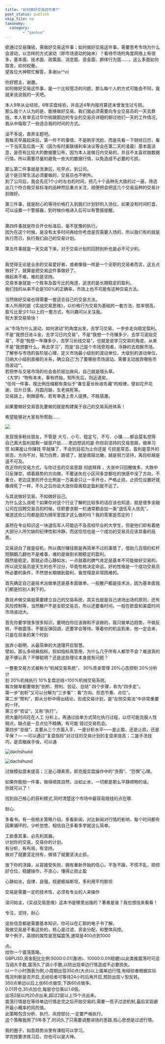 ```yaml
---
title: "如何做好交易这件事?"
post_status: publish
skip_file: no
taxonomy:
  category:
        - "ganhuo"
---
```


欲通过交易赚钱，需做好交易这件事；如何做好交易这件事，需要思考市场为什么会波动，以怎样的方式波动（即市场波动的始末）？看待市场的角度网络上有很多，基本面、技术面、政策面、消息面、资金面、群体行为面……，这么多面如何取舍，如何权衡。  
望各位大神帮忙解答，多谢(o^^o)

你好题主，谢邀。  
如何做好交易这件事，是一个比较宽泛的问题，那么每个人的方式可能会不同，我就来说说我的一天吧。

本人9年从业经验，6年实盘经验，并且近4年内按月算还未曾发生过亏损。  
那么我个人认为的是，能够做好交易，我们就必须需要向专业交易员的一天去靠拢，本人有幸去过华尔街跟那边的专业的交易员详细的聊过他们一天的工作情况，​我从中吸取了一些适合我的时间的方式。

话不多说，直奔主题吧。  
我每天早晨起床后，第一件干的事情，不是刷牙洗脸，而是先看一下财经日历，看一下当天及后面一天（因为有时美联储利率决议等会在第二天的凌晨）基本面消息，是否有比较大的数据要公布，因为本人是做日内交易的，并且不太喜欢做数据行情，所以需要尽量的避免一些大的数据行情，以免造成不必要的亏损。

那么第二件事就是洗漱后，吃早点，到公司。  
这个是日常生活必须要做的，交易员也不例外。  
到了公司后，我会先花1个小时左右的时间，把几十个品种先大致的过一遍，筛选出几个符合我交易标准的品种然后重点关注，顺便把会把这几个交易品种的交易计划做好。

第三件事，就是耐心的等待价格打入到我们计划好的入场位，如果没有时间盯盘，可以设置一个警报器，到时候价格进入后可以有警报提醒。  
​

第四件事就是符合开仓标准后，毫不犹豫的执行。  
因为在这个时候，是没有太多时间再给你考虑是否需要入场的，所以我们有的就是执行而已，执行我们自己的交易计划。

第五件事就是一天交易下来，对于交易计划的回顾剖析也是必不可少的。  
​

我觉得无论是业余的交易爱好者，或者像我一样是一个全职的交易者而言，这五点做好了，就算是把交易这件事做好了。  
做起来不难，难的是坚持。  
交易本身就是一个胜率及盈亏比的角逐，追求的是长期稳定的盈利。  
我们找的从来不会是100%的正确率，市场上也不可能有这种交易方法。

当然做好交易也得需要一套适合自己的交易方法。  
本人所用的是《实战交易思维》，以价格行为交易为基础的一套方法，胜率很高，盈亏比至少1:1以上的一套方式，有兴趣可以关注我。  
祝大家交易愉快！​

从“市场为什么波动，如何波动”的角度出发，去学习交易，一步步走向稳定盈利。  
不是“我想日进斗金，去学习日内交易”，不是“我想一个月赚多少，去学习波段交易”，不是“我想一年赚多少，去学习长线交易”，也就是说学习交易的角度，从来不是“我想要什么，再去学习”，而是“自己是个市场旁观者，冷静的去观察市场，了解参与市场的各阶层心理，定义市场最小级别的波动单位，大级别的波动单位，归纳大小级别直接的关系，确立自己’为了要哪些市场波动，需要主动放弃哪些市场波动’”。  
若把参与交易市场的社会各阶层比做风，自己就是墙头草。  
《大学》“物有本末，事有终始，知所先后，则近道矣。  
”任何一件事，按比例压缩都有类似于“春生夏长秋收冬藏”的规律，譬如花开花谢，日升日落，月圆月缺，生老病死等。  
交易路上，荆棘密布，若有幸遇上贵人提携，不胜感激。

如果要做好交易首先要做的就是构建属于自己的交易系统体系！

希望能够对大家有所帮助……

![](https://cdn.fendou.la/funstoutiao/2020/11/161913275.jpg)

发现很多粉丝朋友，不管是 大亏、小亏、稳定亏、不亏、小赚……都会莫名觉得自己离大盈利就剩一层窗户纸……老边想说的是 你目前坚持的交易思路，做单习惯 如果能让你赚钱 早就赚了，不会到目前为止你还是 亏损是常态，盈利是意外的状态，方向不对，努力白费，路错了，就是南辕北辙，越是努力坚持，离目标越是遥不可及。  
改正你的交易方式，与你过去的交易思路 彻底拜拜 ，大涨中只回撤做多，大跌中只反弹空，顺着趋势的方向做，不要迷失在小区间多空都吃的快感中没了方向，不重仓，老边这里的开仓比例是一万美金只让一手开仓，严格止损，止损位设置好就像焊死了一样，不久之后你会大涨你距离稳定盈利就不远了。

与其说做好交易，不如做好自己。  
为什么这么说呢？如果你对这个行业了解的比较多的话应该也知道，就是很多金融公司在招聘交易员的时候，任职要求那一栏通常都会加一条“退伍军人优先”。  
难道这些公司都是因为拥军爱国才这么做的吗？我的答案是否定的！

虽然在专业知识这一块退伍军人可能远不及高校毕业的大学生，但是他们却有着绝大部分人所欠缺的纪律性和冷静，而这恰恰也是一个成功的交易员应该具备的品质。

交易说白了就是投机，所以偶尔赚钱那是再简单不过的事情了，借助几百倍的杠杆短期翻几翻也不是难事，难的是做到长期稳定的盈利。  
既然是稳定，那就必须心静如水，一点就着的脾气肯定是基本不可能做好交易的。  
所以说交易员是天生的也不过分，毕竟性格决定命运，好的性格是一个成功交易员所必要的条件，不然想长期做到盈利，我觉得是非常困难的。

首先确定自己是技术派做单还是基本面做单，一般散户都是技术派，因为基本面我们都是捡别人剩下的。

靠技术做交易就需要建立自己的交易系统，其实也就是自己进场出场的原则，还有风险控制等，当然散户不是全职交易员，所以还要看时间，一般在欧盘和美盘时间市场波动大。

首先你要学很多很多知识，要明白你应该做和不该做的，我只做单边趋势，不做反转，不做震荡，不做反弹回调，还要学会等待，等着你的机会到来，他一定会来，只是在将来的某个时刻

放弃小聪明，从最简单的大道理开启智慧。  
譬如，那么多经典指标，假如指标真管用，为什么几乎所有人都学不会？难道真的是不够认真？不够聪明？还是这些理论本身就有问题？

一整套交易方式被称为“机械交易系统”， 30%资金管理 20%心态控制 20%分析计  
划 20%机械执行 10%复盘总结=100%机械交易系统。  
每次做单都要做到“剖析、预判、验证、总结” 四个步骤，称为“四步走”。  
第一步“剖析”又可以分解为“三步看”：看“方向、形态节奏、点位”。  
第二步“预判”，即从分析中得出结论，形成交易计划，是“左侧交易法”中非常重要的一环。  
第三步“验证”，又称“执行”。  
把大量时间花在人工 分析上，再通过挂单方式简化执行过程，以尽可能克服人性弱点，缺点是一旦点位不精确，有可能 错过交易机会。  
第四步“总结”，主要从三个方面入手，一是分析水平——是止盈，还是止损，还是平保？— —可以通过“复盘指标”对过往的交易计划的复盘来提高；二是手法技巧，是否眼疾手快，可以通

![dachshund](https://cdn.fendou.la/funstoutiao/2020/11/170027989.jpg)

![dachshund](https://cdn.fendou.la/funstoutiao/2020/11/170027489.jpg)

过做模拟盘来提高；三是心理素质，即克服实盘操作中的“贪图”、“恐惧”心理。

如果你能拍一件事，做得顺其自然，淡如止水，一切都是那么平静顺畅的话。  
你就可以了！

找到自己核心的获利模式,同时清楚这个市场中最容易赔钱的点在哪.

耐心.​

多看书，有一些相关策略介绍，多看新闻，对比新闻对行情的影响，每个时间都有因果循环的，少听忽悠，相信自己多看多学就这么简单。

工欲善其事，必先利其器。  
计划你的交易，交易你的计划。  
有分析，有布局，有坚持。  
做对了就要坚定持有，做错了就要坚决止损。

放下你的浮躁，从容接受失败，拥有重新开始的信心，不急不躁，不慌不乱，把控好仓位，稳健操作，不贪心，懂得止损止盈

心静如水，自律，自强，规避极端斯坦，多利用平均斯坦

交易是需要一定的技术性，必须有专业的人来操作

请问帖主，《实战交易思维》这本书是哪里出版的？著者是谁？我也想找来看看！

专注，坚持，耐心

这些信息都是需要基本知识，你可以在汇聊的电子书了解。  
我做交易是不看这些的，核心是过滤，资金分配，和整体风控。  
举个例子，英镑的属性是宽幅震荡,通常是400点到1000

点。  
给你一个震荡策略。  
GBPUSD,资金配比比例:5000:0.01(激进)、10000:0.01(稳健)以此类推震荡时可适当调大手数,震荡久了调小手数,以防出现单边行情造成不必要损失。  
以一个小时图表为例,小周期出现350点(大点)以上属单边行情,有经验者根据实际情况判断是否开启,无经验者可等待24小时后再开启,预防出现∨型反转。  
350点单边以后上张60点做空,下跌60点做多。  
0.01开仓,30点加仓,每层仓位乘以1.6倍。  
出场2层以内20点出来,超过2层以上15个点出来。  
震荡行情是在等待单边行情走完之后开始交易的,需要一揽子过滤机制,最后实现避开最小概率的风险值。  
此策略包含分析、执行、风控部分,一定要严格执行。  
这个策略我用了5年多了,时间久了只需要调整进场的思路,核心思想是过滤行情。

我的圈子，如意趋势派里有课程可以学习。  
学完按要求练习后，你也可以是大神。
